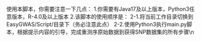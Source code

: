 使用本脚本，你需要注意一下几点：
1.你需要有Java17及以上版本，Python3任意版本，R-4.0及以上版本
2.该脚本的使用顺序是：
	2-1.将当前工作目录切换到EasyGWAS/Script/目录下（务必注意此点）
	2-2.使用Python3执行main.py脚本，根据提示内容的引导，完成重测序原始数据到获得SNP数据集的所有步骤\n
